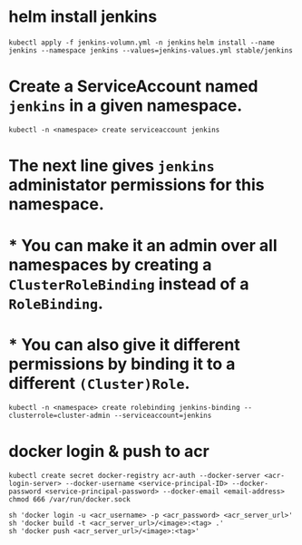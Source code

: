 # helm install jenkins
`kubectl apply -f jenkins-volumn.yml -n jenkins`
`helm install --name jenkins --namespace jenkins --values=jenkins-values.yml stable/jenkins`

# Create a ServiceAccount named `jenkins` in a given namespace.
`kubectl -n <namespace> create serviceaccount jenkins`

# The next line gives `jenkins` administator permissions for this namespace.
# * You can make it an admin over all namespaces by creating a `ClusterRoleBinding` instead of a `RoleBinding`.
# * You can also give it different permissions by binding it to a different `(Cluster)Role`.
`kubectl -n <namespace> create rolebinding jenkins-binding --clusterrole=cluster-admin --serviceaccount=jenkins`

# docker login & push to acr
`kubectl create secret docker-registry acr-auth --docker-server <acr-login-server> --docker-username <service-principal-ID> --docker-password <service-principal-password> --docker-email <email-address>`
`chmod 666 /var/run/docker.sock`
```
sh 'docker login -u <acr_username> -p <acr_password> <acr_server_url>'
sh 'docker build -t <acr_server_url>/<image>:<tag> .'
sh 'docker push <acr_server_url>/<image>:<tag>'
```